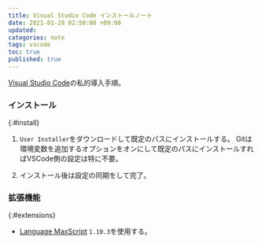 ```yaml
---
title: Visual Studio Code インストールノート
date: 2021-01-28 02:50:00 +09:00
updated:
categories: note
tags: vscode
toc: true
published: true
---
```

[Visual Studio Code](https://azure.microsoft.com/ja-jp/products/visual-studio-code/)の私的導入手順。

### インストール
{:#install}

01. `User Installer`をダウンロードして既定のパスにインストールする。
    Gitは環境変数を追加するオプションをオンにして既定のパスにインストールすればVSCode側の設定は特に不要。

02. インストール後は設定の同期をして完了。

### 拡張機能
{:#extensions}

* [Language MaxScript](https://marketplace.visualstudio.com/items?itemName=atelierbump.language-maxscript)
  `1.10.3`を使用する。
